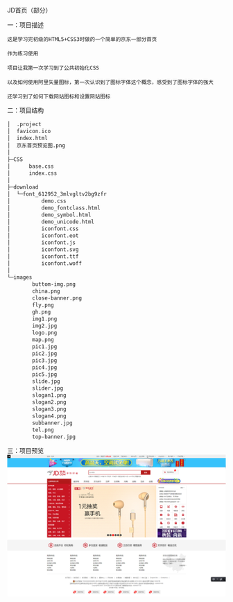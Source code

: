 JD首页（部分）

一：项目描述

	这是学习完初级的HTML5+CSS3时做的一个简单的京东一部分首页

	作为练习使用

	项目让我第一次学习到了公共初始化CSS

	以及如何使用阿里矢量图标，第一次认识到了图标字体这个概念，感受到了图标字体的强大

	还学习到了如何下载网站图标和设置网站图标

二：项目结构

	

    │  .project
    │  favicon.ico
    │  index.html
    │  京东首页预览图.png
    │
    ├─CSS
    │      base.css
    │      index.css
    │
    ├─download
    │  └─font_612952_3mlvgltv2bg9zfr
    │          demo.css
    │          demo_fontclass.html
    │          demo_symbol.html
    │          demo_unicode.html
    │          iconfont.css
    │          iconfont.eot
    │          iconfont.js
    │          iconfont.svg
    │          iconfont.ttf
    │          iconfont.woff
    │
    └─images
            buttom-img.png
            china.png
            close-banner.png
            fly.png
            gh.png
            img1.png
            img2.jpg
            logo.png
            map.png
            pic1.jpg
            pic2.jpg
            pic3.jpg
            pic4.jpg
            pic5.jpg
            slide.jpg
            slider.jpg
            slogan1.png
            slogan2.png
            slogan3.png
            slogan4.png
            subbanner.jpg
            tel.png
            top-banner.jpg

三：项目预览
![首页预览图](https://github.com/AprildreamMI/Progect-Images/blob/master/JD-HTML5/%E4%BA%AC%E4%B8%9C%E9%A6%96%E9%A1%B5%E9%A2%84%E8%A7%88%E5%9B%BE.png)
	
